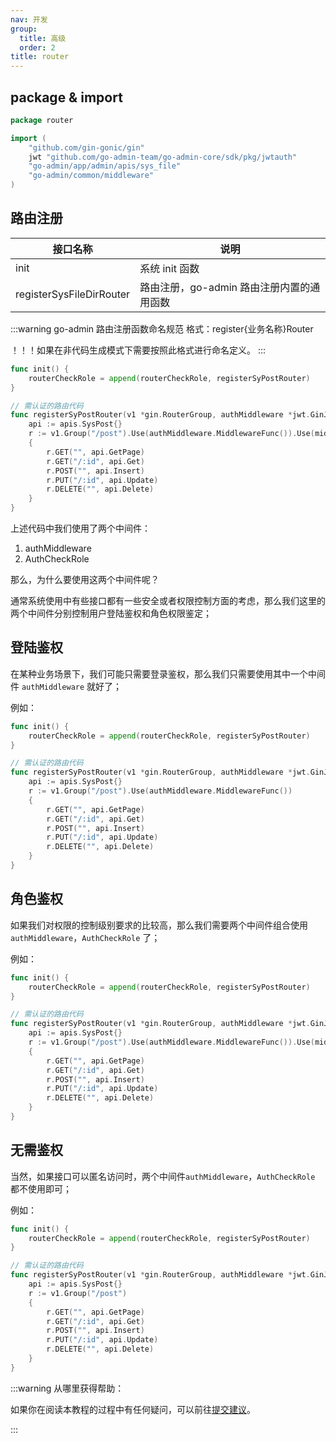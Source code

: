 ```yaml
---
nav: 开发
group:
  title: 高级
  order: 2
title: router
---
```


## package & import

```go
package router

import (
	"github.com/gin-gonic/gin"
	jwt "github.com/go-admin-team/go-admin-core/sdk/pkg/jwtauth"
	"go-admin/app/admin/apis/sys_file"
	"go-admin/common/middleware"
)
```

## 路由注册

| 接口名称                 | 说明                                      |
| ------------------------ | ----------------------------------------- |
| init                     | 系统 init 函数                            |
| registerSysFileDirRouter | 路由注册，go-admin 路由注册内置的通用函数 |

:::warning
go-admin 路由注册函数命名规范
格式：register{业务名称}Router

！！！如果在非代码生成模式下需要按照此格式进行命名定义。
:::

```go
func init() {
	routerCheckRole = append(routerCheckRole, registerSyPostRouter)
}

// 需认证的路由代码
func registerSyPostRouter(v1 *gin.RouterGroup, authMiddleware *jwt.GinJWTMiddleware) {
	api := apis.SysPost{}
	r := v1.Group("/post").Use(authMiddleware.MiddlewareFunc()).Use(middleware.AuthCheckRole())
	{
		r.GET("", api.GetPage)
		r.GET("/:id", api.Get)
		r.POST("", api.Insert)
		r.PUT("/:id", api.Update)
		r.DELETE("", api.Delete)
	}
}
```

上述代码中我们使用了两个中间件：

1. authMiddleware
1. AuthCheckRole

那么，为什么要使用这两个中间件呢？

通常系统使用中有些接口都有一些安全或者权限控制方面的考虑，那么我们这里的两个中间件分别控制用户登陆鉴权和角色权限鉴定；

## 登陆鉴权

在某种业务场景下，我们可能只需要登录鉴权，那么我们只需要使用其中一个中间件 `authMiddleware` 就好了；

例如：

```go
func init() {
	routerCheckRole = append(routerCheckRole, registerSyPostRouter)
}

// 需认证的路由代码
func registerSyPostRouter(v1 *gin.RouterGroup, authMiddleware *jwt.GinJWTMiddleware) {
	api := apis.SysPost{}
	r := v1.Group("/post").Use(authMiddleware.MiddlewareFunc())
	{
		r.GET("", api.GetPage)
		r.GET("/:id", api.Get)
		r.POST("", api.Insert)
		r.PUT("/:id", api.Update)
		r.DELETE("", api.Delete)
	}
}
```

## 角色鉴权

如果我们对权限的控制级别要求的比较高，那么我们需要两个中间件组合使用 `authMiddleware`，`AuthCheckRole` 了；

例如：

```go
func init() {
	routerCheckRole = append(routerCheckRole, registerSyPostRouter)
}

// 需认证的路由代码
func registerSyPostRouter(v1 *gin.RouterGroup, authMiddleware *jwt.GinJWTMiddleware) {
	api := apis.SysPost{}
	r := v1.Group("/post").Use(authMiddleware.MiddlewareFunc()).Use(middleware.AuthCheckRole())
	{
		r.GET("", api.GetPage)
		r.GET("/:id", api.Get)
		r.POST("", api.Insert)
		r.PUT("/:id", api.Update)
		r.DELETE("", api.Delete)
	}
}
```

## 无需鉴权

当然，如果接口可以匿名访问时，两个中间件`authMiddleware`，`AuthCheckRole` 都不使用即可；

例如：

```go
func init() {
	routerCheckRole = append(routerCheckRole, registerSyPostRouter)
}

// 需认证的路由代码
func registerSyPostRouter(v1 *gin.RouterGroup, authMiddleware *jwt.GinJWTMiddleware) {
	api := apis.SysPost{}
	r := v1.Group("/post")
	{
		r.GET("", api.GetPage)
		r.GET("/:id", api.Get)
		r.POST("", api.Insert)
		r.PUT("/:id", api.Update)
		r.DELETE("", api.Delete)
	}
}
```

:::warning
从哪里获得帮助：

如果你在阅读本教程的过程中有任何疑问，可以前往[提交建议](https://github.com/go-admin-team/go-admin/issues/new)。

:::
